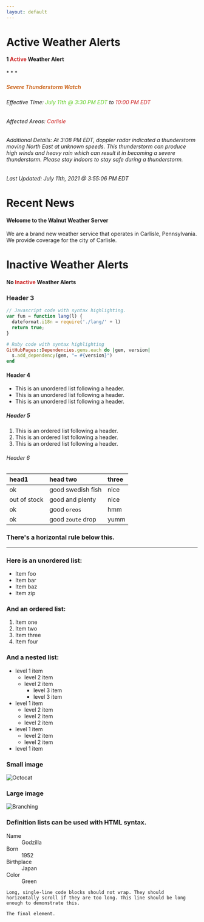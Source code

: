 ```yaml
---
layout: default
---
```

<!-- Severe Thunderstorm: #cc661d
Tornado: #cc1d1d
Flood: #1d69cc
-->

# Active Weather Alerts

<!--<h4 style="test-align: center">No <span style="color:#5dcc1d">Active</span> Weather Alerts</h4>-->
<h4 style="test-align: center">1 <span style="color:#cc1d1d">Active</span> Weather Alert</h4>
* * *
<h5 style="test-align: center; color:#cc661d">Severe Thunderstorm Watch</h5>
<h6>Effective Time: <span style="color:#5dcc1d">July 11th @ 3:30 PM EDT</span> to <span style="color:#cc1d1d">10:00 PM EDT</span></h6>
<h6>Affected Areas: <span style="color:#cc1d1d">Carlisle</span></h6>
<h6>Additional Details: At 3:08 PM EDT, doppler radar indicated a thunderstorm moving North East at unknown speeds. This thunderstorm can produce high winds and heavy rain which can result it in becoming a severe thunderstorm. Please stay indoors to stay safe during a thunderstorm.</h6>
<h6>Last Updated: July 11th, 2021 @ 3:55:06 PM EDT</h6>

# Recent News

#### Welcome to the Walnut Weather Server
We are a brand new weather service that operates in Carlisle, Pennsylvania. We provide coverage for the city of Carlisle.

# Inactive Weather Alerts

<h4 style="test-align: center">No <span style="color:#cc1d1d">Inactive</span> Weather Alerts</h4>

### Header 3

```js
// Javascript code with syntax highlighting.
var fun = function lang(l) {
  dateformat.i18n = require('./lang/' + l)
  return true;
}
```

```ruby
# Ruby code with syntax highlighting
GitHubPages::Dependencies.gems.each do |gem, version|
  s.add_dependency(gem, "= #{version}")
end
```

#### Header 4

*   This is an unordered list following a header.
*   This is an unordered list following a header.
*   This is an unordered list following a header.

##### Header 5

1.  This is an ordered list following a header.
2.  This is an ordered list following a header.
3.  This is an ordered list following a header.

###### Header 6

| head1        | head two          | three |
|:-------------|:------------------|:------|
| ok           | good swedish fish | nice  |
| out of stock | good and plenty   | nice  |
| ok           | good `oreos`      | hmm   |
| ok           | good `zoute` drop | yumm  |

### There's a horizontal rule below this.

* * *

### Here is an unordered list:

*   Item foo
*   Item bar
*   Item baz
*   Item zip

### And an ordered list:

1.  Item one
1.  Item two
1.  Item three
1.  Item four

### And a nested list:

- level 1 item
  - level 2 item
  - level 2 item
    - level 3 item
    - level 3 item
- level 1 item
  - level 2 item
  - level 2 item
  - level 2 item
- level 1 item
  - level 2 item
  - level 2 item
- level 1 item

### Small image

![Octocat](https://github.githubassets.com/images/icons/emoji/octocat.png)

### Large image

![Branching](https://guides.github.com/activities/hello-world/branching.png)


### Definition lists can be used with HTML syntax.

<dl>
<dt>Name</dt>
<dd>Godzilla</dd>
<dt>Born</dt>
<dd>1952</dd>
<dt>Birthplace</dt>
<dd>Japan</dd>
<dt>Color</dt>
<dd>Green</dd>
</dl>

```
Long, single-line code blocks should not wrap. They should horizontally scroll if they are too long. This line should be long enough to demonstrate this.
```

```
The final element.
```
